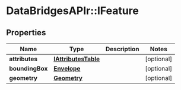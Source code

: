 # DataBridgesAPIr::IFeature


## Properties
Name | Type | Description | Notes
------------ | ------------- | ------------- | -------------
**attributes** | [**IAttributesTable**](IAttributesTable.md) |  | [optional] 
**boundingBox** | [**Envelope**](Envelope.md) |  | [optional] 
**geometry** | [**Geometry**](Geometry.md) |  | [optional] 


